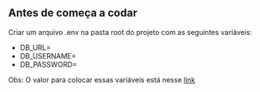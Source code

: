 ## Antes de começa a codar

Criar um arquivo .env na pasta root do projeto com as seguintes variáveis:
- DB_URL=
- DB_USERNAME=
- DB_PASSWORD=

Obs: O valor para colocar essas variáveis está nesse [link](https://docs.google.com/document/d/1cKBP9tVZSUFsF2gF6tGl9lokQOB2wGzEJbHGjcL5wpg/edit?usp=sharing)